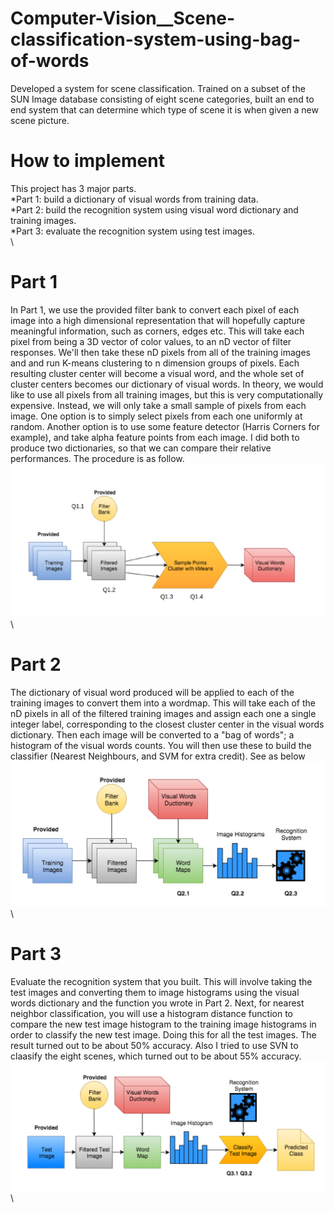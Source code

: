 # Computer-Vision__Scene-classification-system-using-bag-of-words
Developed a system for scene classification. Trained on a subset of the SUN Image database consisting of eight scene categories, built an end to end system that can determine which type of scene it is when given a new scene picture.

# How to implement 
This project has 3 major parts. \
*Part 1: build a dictionary of visual words from training data. \
*Part 2: build the recognition system using visual word dictionary and training images. \
*Part 3: evaluate the recognition system using test images. \
 \
# Part 1
In Part 1, we use the provided filter bank to convert each pixel of each image into
a high dimensional representation that will hopefully capture meaningful information, such
as corners, edges etc. This will take each pixel from being a 3D vector of color values, to
an nD vector of filter responses. We'll then take these nD pixels from all of the training
images and and run K-means clustering to n dimension groups of pixels. Each resulting cluster center
will become a visual word, and the whole set of cluster centers becomes our dictionary of
visual words. In theory, we would like to use all pixels from all training images, but this
is very computationally expensive. Instead, we will only take a small sample of pixels from
each image. One option is to simply select pixels from each one uniformly at random.
Another option is to use some feature detector (Harris Corners for example), and take alpha
feature points from each image. I did both to produce two dictionaries, so that we
can compare their relative performances. The procedure is as follow. 
![img1](pic/0.PNG) \

# Part 2
The dictionary of visual word produced will be applied to each of the training images to convert them into a wordmap. This will take each of the nD pixels in all of the filtered training images and assign each one a single integer label, corresponding to the
closest cluster center in the visual words dictionary. Then each image will be converted to
a "bag of words"; a histogram of the visual words counts. You will then use these to build
the classifier (Nearest Neighbours, and SVM for extra credit). See as below
![img2](pic/1.PNG) \

# Part 3
Evaluate the recognition system that you built. This will involve taking
the test images and converting them to image histograms using the visual words dictionary
and the function you wrote in Part 2. Next, for nearest neighbor classification, you will use a
histogram distance function to compare the new test image histogram to the training image
histograms in order to classify the new test image. Doing this for all the test images. The result turned out to be about 50% accuracy.
Also I tried to use SVN to claasify the eight scenes, which turned out to be about 55% accuracy. 
![img3](pic/2.PNG) \

